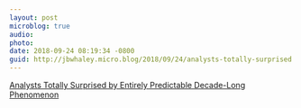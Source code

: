 ```yaml
---
layout: post
microblog: true
audio: 
photo: 
date: 2018-09-24 08:19:34 -0800
guid: http://jbwhaley.micro.blog/2018/09/24/analysts-totally-surprised.html
---
```

[Analysts Totally Surprised by Entirely Predictable Decade-Long Phenomenon](https://apple.news/AQm6i2vVITF-mQ6ZsDG7A5Q)
